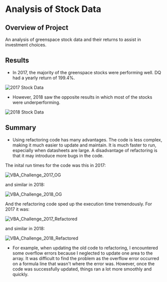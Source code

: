 # Analysis of Stock Data

## Overview of Project

An analysis of greenspace stock data and their returns to assist in investment choices. 

## Results

- In 2017, the majority of the greenspace stocks were performing well. DQ had a yearly return of 199.4%. 

![2017 Stock Data](https://user-images.githubusercontent.com/108373151/179380515-2e055979-2e18-4016-bebf-b2c6a798a64f.png)

- However, 2018 saw the opposite results in which most of the stocks were underperforming. 

![2018 Stock Data](https://user-images.githubusercontent.com/108373151/179380521-313095da-5668-4feb-aeea-6723fcb51465.png)

## Summary

- Using refactoring code has many advantages. The code is less complex, making it much easier to update and maintain. It is much faster to run, especially when datasheets are large. A disadvantage of refactoring is that it may introduce more bugs in the code. 

The inital run times for the code was this in 2017:

![VBA_Challenge_2017_OG](https://user-images.githubusercontent.com/108373151/179380529-c7811935-f9e8-42f7-b239-5a1cebb642b3.png)

and similar in 2018:

![VBA_Challenge_2018_OG](https://user-images.githubusercontent.com/108373151/179380539-3e655a35-fcef-4cb5-a97e-be8a6b527c11.png)

And the refactoring code sped up the execution time tremendously. For 2017 it was:

![VBA_Challenge_2017_Refactored](https://user-images.githubusercontent.com/108373151/179380547-1319656d-abc9-4819-a700-146a8885d901.png)

and similar in 2018:

![VBA_Challenge_2018_Refactored](https://user-images.githubusercontent.com/108373151/179380554-e8064a42-cece-4655-bdbf-cbb31b85eb7e.png)

- For example, when updating the old code to refactoring, I encountered some overflow errors because I neglected to update one area to the array. It was difficult to find the problem as the overflow error occurred on a formula line that wasn't where the error was. However, once the code was successfully updated, things ran a lot more smoothly and quickly.
